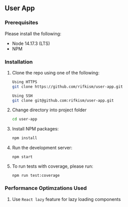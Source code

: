 ## User App

### Prerequisites

Please install the following:

- Node 14.17.3 (LTS)
- NPM

### Installation

1. Clone the repo using one of the following:

   ```sh
   Using HTTPS
   git clone https://github.com/rifkism/user-app.git

   Using SSH
   git clone git@github.com:rifkism/user-app.git
   ```

2. Change directory into project folder
   ```sh
   cd user-app
   ```
3. Install NPM packages:
   ```sh
   npm install
   ```
4. Run the development server:
   ```JS
   npm start
   ```
5. To run tests with coverage, please run:
   ```JS
   npm run test:coverage
   ```

### Performance Optimzations Used

1. Use `React lazy` feature for lazy loading components
